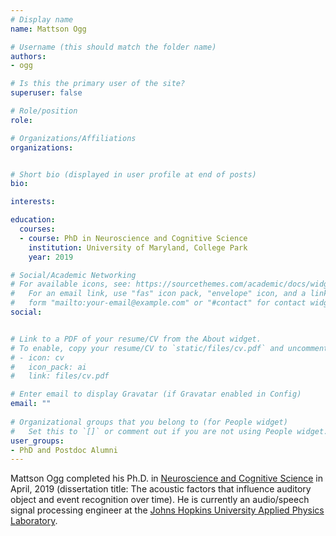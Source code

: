 ```yaml
---
# Display name
name: Mattson Ogg

# Username (this should match the folder name)
authors:
- ogg

# Is this the primary user of the site?
superuser: false

# Role/position
role: 

# Organizations/Affiliations
organizations:


# Short bio (displayed in user profile at end of posts)
bio:

interests:

education:
  courses:
  - course: PhD in Neuroscience and Cognitive Science
    institution: University of Maryland, College Park
    year: 2019

# Social/Academic Networking
# For available icons, see: https://sourcethemes.com/academic/docs/widgets/#icons
#   For an email link, use "fas" icon pack, "envelope" icon, and a link in the
#   form "mailto:your-email@example.com" or "#contact" for contact widget.
social:


# Link to a PDF of your resume/CV from the About widget.
# To enable, copy your resume/CV to `static/files/cv.pdf` and uncomment the lines below.  
# - icon: cv
#   icon_pack: ai
#   link: files/cv.pdf

# Enter email to display Gravatar (if Gravatar enabled in Config)
email: ""
  
# Organizational groups that you belong to (for People widget)
#   Set this to `[]` or comment out if you are not using People widget.  
user_groups:
- PhD and Postdoc Alumni
---
```

Mattson Ogg completed his Ph.D. in [Neuroscience and Cognitive Science](https://nacs.umd.edu) in April, 2019 (dissertation title: The acoustic factors that influence auditory object and event recognition over time). He is currently an audio/speech signal processing engineer at the [Johns Hopkins University Applied Physics Laboratory](https://www.jhuapl.edu).
